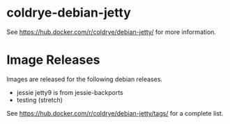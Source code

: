 
# coldrye-debian-jetty

See https://hub.docker.com/r/coldrye/debian-jetty/ for more information.


# Image Releases

Images are released for the following debian releases.

- jessie
  jetty9 is from jessie-backports
- testing (stretch)

See https://hub.docker.com/r/coldrye/debian-jetty/tags/ for a complete list.

